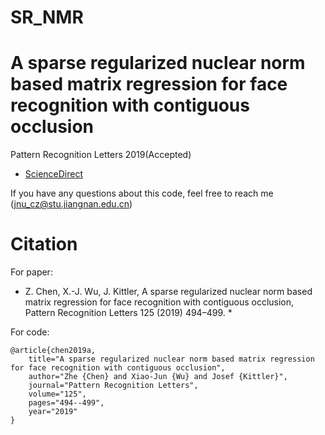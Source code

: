 # SR_NMR
# A sparse regularized nuclear norm based matrix regression for face recognition with contiguous occlusion
Pattern Recognition Letters 2019(Accepted)

- [ScienceDirect](https://www.sciencedirect.com/science/article/abs/pii/S0167865519301679)


If you have any questions about this code, feel free to reach me (jnu_cz@stu.jiangnan.edu.cn) 



# Citation

For paper:

* Z. Chen, X.-J. Wu, J. Kittler, A sparse regularized nuclear norm based matrix regression for face recognition with contiguous occlusion, Pattern Recognition Letters 125 (2019) 494–499. *

For code:
```
@article{chen2019a,
	title="A sparse regularized nuclear norm based matrix regression for face recognition with contiguous occlusion",
	author="Zhe {Chen} and Xiao-Jun {Wu} and Josef {Kittler}",
	journal="Pattern Recognition Letters",
	volume="125",
	pages="494--499",
	year="2019"
}
```
